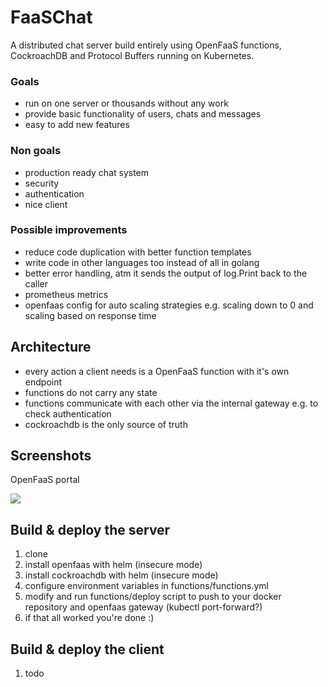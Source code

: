 # FaaSChat
A distributed chat server build entirely using OpenFaaS functions, CockroachDB and Protocol Buffers running on Kubernetes.

### Goals
- run on one server or thousands without any work
- provide basic functionality of users, chats and messages
- easy to add new features

### Non goals
- production ready chat system
- security
- authentication
- nice client

### Possible improvements
- reduce code duplication with better function templates
- write code in other languages too instead of all in golang
- better error handling, atm it sends the output of log.Print back to the caller
- prometheus metrics
- openfaas config for auto scaling strategies e.g. scaling down to 0 and scaling based on response time

## Architecture
- every action a client needs is a OpenFaaS function with it's own endpoint
- functions do not carry any state
- functions communicate with each other via the internal gateway e.g. to check authentication
- cockroachdb is the only source of truth

## Screenshots
OpenFaaS portal

![](https://i.imgur.com/PLLnpZ6.png)

## Build & deploy the server
1. clone
1. install openfaas with helm (insecure mode)
1. install cockroachdb with helm (insecure mode)
1. configure environment variables in functions/functions.yml
1. modify and run functions/deploy script to push to your docker repository and openfaas gateway (kubectl port-forward?)
1. if that all worked you're done :)

## Build & deploy the client
1. todo